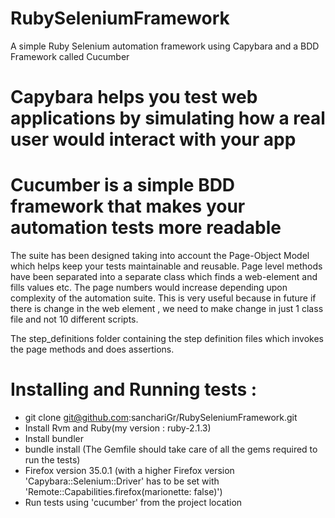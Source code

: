 # RubySeleniumFramework
A simple Ruby Selenium automation framework using Capybara and a BDD Framework called Cucumber

# Capybara helps you test web applications by simulating how a real user would interact with your app
# Cucumber is a simple BDD framework that makes your automation tests more readable

The suite has been designed taking into account the Page-Object Model which helps keep your tests maintainable and
reusable. Page level methods have been separated into a separate class which finds a web-element and fills values etc.
The page numbers would increase depending upon complexity of the automation suite. This is very useful because
in future if there is change in the web element , we need to make change in just 1 class file and not 10 different scripts.

The step_definitions folder containing the step definition files which invokes the page methods and does assertions.

# Installing and Running tests :
- git clone git@github.com:sanchariGr/RubySeleniumFramework.git
- Install Rvm and Ruby(my version : ruby-2.1.3)
- Install bundler
- bundle install (The Gemfile should take care of all the gems required to run the tests)
- Firefox version 35.0.1
(with a higher Firefox version 'Capybara::Selenium::Driver' has to be set with 'Remote::Capabilities.firefox(marionette: false)')
- Run tests using 'cucumber' from the project location


